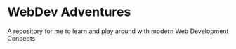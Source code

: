 # WebDev Adventures

A repository for me to learn and play around with modern Web Development Concepts
